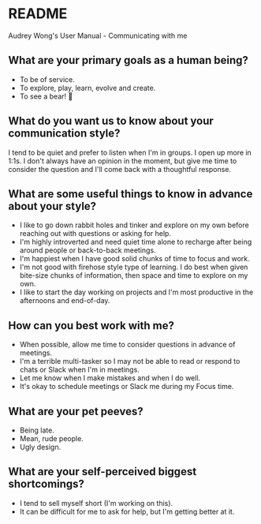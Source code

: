# README
Audrey Wong's User Manual - Communicating with me

## What are your primary goals as a human being?
- To be of service.
- To explore, play, learn, evolve and create. 
- To see a bear! 🐻

## What do you want us to know about your communication style?
I tend to be quiet and prefer to listen when I'm in groups. I open up more in 1:1s. I don't always have an opinion in the moment, but give me time to consider the question and I'll come back with a thoughtful response. 

## What are some useful things to know in advance about your style?
- I like to go down rabbit holes and tinker and explore on my own before reaching out with questions or asking for help.
- I'm highly introverted and need quiet time alone to recharge after being around people or back-to-back meetings.
- I'm happiest when I have good solid chunks of time to focus and work.
- I'm not good with firehose style type of learning. I do best when given bite-size chunks of information, then space and time to explore on my own.
- I like to start the day working on projects and I'm most productive in the afternoons and end-of-day.

## How can you best work with me?
- When possible, allow me time to consider questions in advance of meetings.
- I'm a terrible multi-tasker so I may not be able to read or respond to chats or Slack when I'm in meetings.
- Let me know when I make mistakes and when I do well.
- It's okay to schedule meetings or Slack me during my Focus time.

## What are your pet peeves?
- Being late.
- Mean, rude people.
- Ugly design.

## What are your self-perceived biggest shortcomings?
- I tend to sell myself short (I'm working on this).
- It can be difficult for me to ask for help, but I'm getting better at it.


